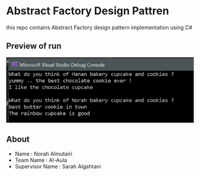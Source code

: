 # Abstract Factory Design Pattren
this repo contains Abstract Factory design pattern implementation using C#

## Preview of run

  <img src="https://raw.githubusercontent.com/NorahMAlmutairi/AbstractFactory/main/images/demoAbstract.PNG"/>
  <br/>

  ##  About 
- Name : Norah Almutairi
- Team Name : Al-Aula
- Supervisor Name : Sarah Algahtani 


